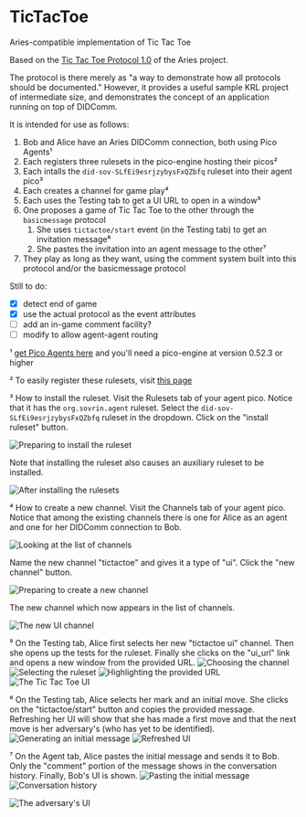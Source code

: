# TicTacToe
Aries-compatible implementation of Tic Tac Toe

Based on the [Tic Tac Toe Protocol 1.0](https://github.com/hyperledger/aries-rfcs/blob/master/concepts/0003-protocols/tictactoe/README.md) of the Aries project.

The protocol is there merely as "a way to demonstrate how all protocols should be documented." 
However, it provides a useful sample KRL project of intermediate size, 
and demonstrates the concept of an application running on top of DIDComm.

It is intended for use as follows:

1. Bob and Alice have an Aries DIDComm connection, both using Pico Agents¹
1. Each registers three rulesets in the pico-engine hosting their picos²
1. Each intalls the `did-sov-SLfEi9esrjzybysFxQZbfq` ruleset into their agent pico³
1. Each creates a channel for game play⁴
1. Each uses the Testing tab to get a UI URL to open in a window⁵
1. One proposes a game of Tic Tac Toe to the other through the `basicmessage` protocol
    1. She uses `tictactoe/start` event (in the Testing tab) to get an invitation message⁶
    1. She pastes the invitation into an agent message to the other⁷
1. They play as long as they want, using the comment system built into this protocol and/or the basicmessage protocol


Still to do:

- [x] detect end of game
- [x] use the actual protocol as the event attributes
- [ ] add an in-game comment facility?
- [ ] modify to allow agent-agent routing

¹ [get Pico Agents here](https://github.com/Picolab/G2S) and you'll need a pico-engine at version 0.52.3 or higher

² To easily register these rulesets, visit [this page](https://picolab.github.io/TicTacToe/rids.html)

³ How to install the ruleset. 
Visit the Rulesets tab of your agent pico. 
Notice that it has the `org.sovrin.agent` ruleset.
Select the `did-sov-SLfEi9esrjzybysFxQZbfq` ruleset in the dropdown. 
Click on the "install ruleset" button.

![Preparing to install the ruleset](https://picolab.github.io/TicTacToe/images/Step3a.png)

Note that installing the ruleset also causes an auxiliary ruleset to be installed.

![After installing the rulesets](https://picolab.github.io/TicTacToe/images/Step3b.png)

⁴ How to create a new channel.
Visit the Channels tab of your agent pico.
Notice that among the existing channels there is one for Alice as an agent and one for her DIDComm connection to Bob.

![Looking at the list of channels](https://picolab.github.io/TicTacToe/images/Step4a.png)

Name the new channel "tictactoe" and gives it a type of "ui".
Click the "new channel" button.

![Preparing to create a new channel](https://picolab.github.io/TicTacToe/images/Step4b.png)

The new channel which now appears in the list of channels.

![The new UI channel](https://picolab.github.io/TicTacToe/images/Step4c.png)

⁵ On the Testing tab, Alice first selects her new "tictactoe ui" channel. 
Then she opens up the tests for the ruleset. 
Finally she clicks on the "ui_url" link and opens a new window from the provided URL.
![Choosing the channel](https://github.com/Picolab/TicTacToe/blob/master/images/Step5a.png)
![Selecting the ruleset](https://github.com/Picolab/TicTacToe/blob/master/images/Step5b.png)
![Highlighting the provided URL](https://github.com/Picolab/TicTacToe/blob/master/images/Step5c.png)
![The Tic Tac Toe UI](https://github.com/Picolab/TicTacToe/blob/master/images/Step5d.png)

⁶ On the Testing tab, Alice selects her mark and an initial move.
She clicks on the "tictactoe/start" button and copies the provided message.
Refreshing her UI will show that she has made a first move and that the next move is her adversary's
(who has yet to be identified).
![Generating an initial message](https://github.com/Picolab/TicTacToe/blob/master/images/Step6.png)
![Refreshed UI](https://github.com/Picolab/TicTacToe/blob/master/images/Step6b.png)

⁷ On the Agent tab, Alice pastes the initial message and sends it to Bob.
Only the "comment" portion of the message shows in the conversation history.
Finally, Bob's UI is shown.
![Pasting the initial message](https://github.com/Picolab/TicTacToe/blob/master/images/Step7.png)
![Conversation history](https://github.com/Picolab/TicTacToe/blob/master/images/Step7b.png)

![The adversary's UI](https://github.com/Picolab/TicTacToe/blob/master/images/Step7c.png)

